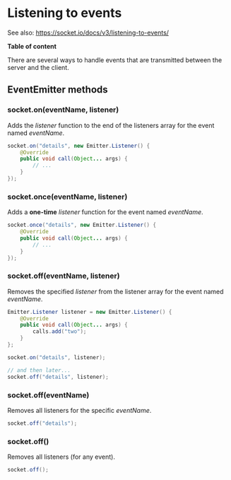 # Listening to events

See also: https://socket.io/docs/v3/listening-to-events/

**Table of content**

<!-- MACRO{toc} -->

There are several ways to handle events that are transmitted between the server and the client.

## EventEmitter methods

### socket.on(eventName, listener)

Adds the *listener* function to the end of the listeners array for the event named *eventName*.

```java
socket.on("details", new Emitter.Listener() {
    @Override
    public void call(Object... args) {
        // ...
    }
});
```

### socket.once(eventName, listener)

Adds a **one-time** *listener* function for the event named *eventName*.

```java
socket.once("details", new Emitter.Listener() {
    @Override
    public void call(Object... args) {
        // ...
    }
});
```

### socket.off(eventName, listener)

Removes the specified *listener* from the listener array for the event named *eventName*.

```java
Emitter.Listener listener = new Emitter.Listener() {
    @Override
    public void call(Object... args) {
        calls.add("two");
    }
};

socket.on("details", listener);

// and then later...
socket.off("details", listener);
```

### socket.off(eventName)

Removes all listeners for the specific *eventName*.

```java
socket.off("details");
```

### socket.off()

Removes all listeners (for any event).

```java
socket.off();
```
